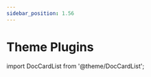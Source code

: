 ```yaml
---
sidebar_position: 1.56
---
```




# Theme Plugins

import DocCardList from '@theme/DocCardList';

<DocCardList />


